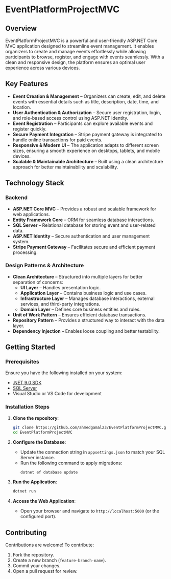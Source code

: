 # EventPlatformProjectMVC  

## Overview  
EventPlatformProjectMVC is a powerful and user-friendly ASP.NET Core MVC application designed to streamline event management. It enables organizers to create and manage events effortlessly while allowing participants to browse, register, and engage with events seamlessly. With a clean and responsive design, the platform ensures an optimal user experience across various devices.  

## Key Features  

- **Event Creation & Management** – Organizers can create, edit, and delete events with essential details such as title, description, date, time, and location.  
- **User Authentication & Authorization** – Secure user registration, login, and role-based access control using ASP.NET Identity.  
- **Event Registration** – Participants can explore available events and register quickly.  
- **Secure Payment Integration** – Stripe payment gateway is integrated to handle online transactions for paid events.  
- **Responsive & Modern UI** – The application adapts to different screen sizes, ensuring a smooth experience on desktops, tablets, and mobile devices.  
- **Scalable & Maintainable Architecture** – Built using a clean architecture approach for better maintainability and scalability.  

## Technology Stack  

### Backend  
- **ASP.NET Core MVC** – Provides a robust and scalable framework for web applications.  
- **Entity Framework Core** – ORM for seamless database interactions.  
- **SQL Server** – Relational database for storing event and user-related data.  
- **ASP.NET Identity** – Secure authentication and user management system.  
- **Stripe Payment Gateway** – Facilitates secure and efficient payment processing.  

### Design Patterns & Architecture  
- **Clean Architecture** – Structured into multiple layers for better separation of concerns:  
  - **UI Layer** – Handles presentation logic.  
  - **Application Layer** – Contains business logic and use cases.  
  - **Infrastructure Layer** – Manages database interactions, external services, and third-party integrations.  
  - **Domain Layer** – Defines core business entities and rules.  
- **Unit of Work Pattern** – Ensures efficient database transactions.  
- **Repository Pattern** – Provides a structured way to interact with the data layer.  
- **Dependency Injection** – Enables loose coupling and better testability.  

## Getting Started  

### Prerequisites  
Ensure you have the following installed on your system:  
- [.NET 9.0 SDK](https://dotnet.microsoft.com/download/dotnet)  
- [SQL Server](https://www.microsoft.com/en-us/sql-server/sql-server-downloads)  
- Visual Studio or VS Code for development  

### Installation Steps  

1. **Clone the repository**:  
   ```bash  
   git clone https://github.com/ahmedgamal23/EventPlatformProjectMVC.git  
   cd EventPlatformProjectMVC  
   ```  

2. **Configure the Database**:  
   - Update the connection string in `appsettings.json` to match your SQL Server instance.  
   - Run the following command to apply migrations:  
     ```bash  
     dotnet ef database update  
     ```  

3. **Run the Application**:  
   ```bash  
   dotnet run  
   ```  

4. **Access the Web Application**:  
   - Open your browser and navigate to `http://localhost:5000` (or the configured port).  

## Contributing  
Contributions are welcome! To contribute:  
1. Fork the repository.  
2. Create a new branch (`feature-branch-name`).  
3. Commit your changes.  
4. Open a pull request for review.  


